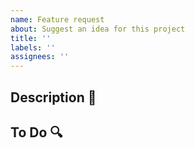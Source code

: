 ```yaml
---
name: Feature request
about: Suggest an idea for this project
title: ''
labels: ''
assignees: ''
---
```


## Description :memo:

## To Do :mag:
